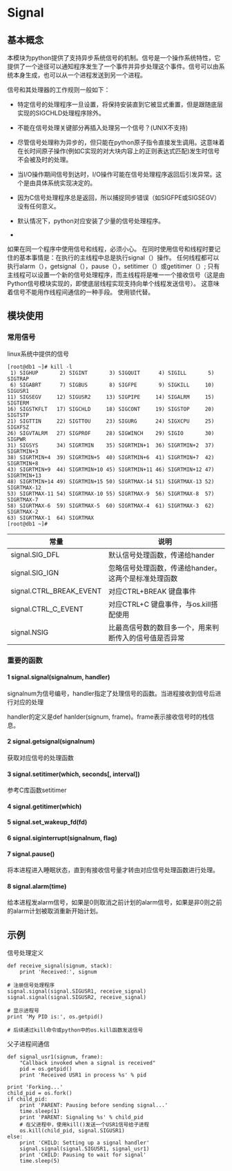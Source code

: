 # Signal

## 基本概念

本模块为python提供了支持异步系统信号的机制。信号是一个操作系统特性，它提供了一个途径可以通知程序发生了一个事件并异步处理这个事件。信号可以由系统本身生成，也可以从一个进程发送到另一个进程。

信号和其处理器的工作规则一般如下：

- 特定信号的处理程序一旦设置，将保持安装直到它被显式重置，但是跟随底层实现的SIGCHLD处理程序除外。

- 不能在信号处理关键部分再插入处理另一个信号？(UNIX不支持)

- 尽管信号处理称为异步的，但只能在python原子指令直接发生调用。这意味着在长时间原子操作(例如C实现的对大块内容上的正则表达式匹配)发生时信号不会被及时的处理。

- 当I/O操作期间信号到达时，I/O操作可能在信号处理程序返回后引发异常。这个是由具体系统实现决定的。

- 因为C信号处理程序总是返回，所以捕捉同步错误（如SIGFPE或SIGSEGV）没有任何意义。

- 默认情况下，python对应安装了少量的信号处理程序。

- 
如果在同一个程序中使用信号和线程，必须小心。 在同时使用信号和线程时要记住的基本事情是：在执行的主线程中总是执行signal（）操作。 任何线程都可以执行alarm（），getsignal（），pause（），setitimer（）或getitimer（）; 只有主线程可以设置一个新的信号处理程序，而主线程将是唯一一个接收信号（这是由Python信号模块实现的，即使底层线程实现支持向单个线程发送信号）。 这意味着信号不能用作线程间通信的一种手段。 使用锁代替。

## 模块使用

### 常用信号

linux系统中提供的信号
```
[root@db1 ~]# kill -l
 1) SIGHUP       2) SIGINT       3) SIGQUIT      4) SIGILL       5) SIGTRAP
 6) SIGABRT      7) SIGBUS       8) SIGFPE       9) SIGKILL     10) SIGUSR1
11) SIGSEGV     12) SIGUSR2     13) SIGPIPE     14) SIGALRM     15) SIGTERM
16) SIGSTKFLT   17) SIGCHLD     18) SIGCONT     19) SIGSTOP     20) SIGTSTP
21) SIGTTIN     22) SIGTTOU     23) SIGURG      24) SIGXCPU     25) SIGXFSZ
26) SIGVTALRM   27) SIGPROF     28) SIGWINCH    29) SIGIO       30) SIGPWR
31) SIGSYS      34) SIGRTMIN    35) SIGRTMIN+1  36) SIGRTMIN+2  37) SIGRTMIN+3
38) SIGRTMIN+4  39) SIGRTMIN+5  40) SIGRTMIN+6  41) SIGRTMIN+7  42) SIGRTMIN+8
43) SIGRTMIN+9  44) SIGRTMIN+10 45) SIGRTMIN+11 46) SIGRTMIN+12 47) SIGRTMIN+13
48) SIGRTMIN+14 49) SIGRTMIN+15 50) SIGRTMAX-14 51) SIGRTMAX-13 52) SIGRTMAX-12
53) SIGRTMAX-11 54) SIGRTMAX-10 55) SIGRTMAX-9  56) SIGRTMAX-8  57) SIGRTMAX-7
58) SIGRTMAX-6  59) SIGRTMAX-5  60) SIGRTMAX-4  61) SIGRTMAX-3  62) SIGRTMAX-2
63) SIGRTMAX-1  64) SIGRTMAX
[root@db1 ~]# 
```

|常量|说明|
|--------|--------|
|signal.SIG_DFL|默认信号处理函数，传递给hander|
|signal.SIG_IGN|忽略信号处理函数，传递给hander。这两个是标准处理函数|
|signal.CTRL_BREAK_EVENT |对应CTRL+BREAK 键盘事件|
|signal.CTRL_C_EVENT|对应CTRL+C 键盘事件，与os.kill搭配使用|
|signal.NSIG|比最高信号数的数目多一个，用来判断传入的信号值是否异常|


### 重要的函数

#### 1 signal.signal(signalnum, handler) 

signalnum为信号编号，handler指定了处理信号的函数。当进程接收到信号后进行对应的处理

handler的定义是def hanlder(signum, frame)。frame表示接收信号时的栈信息。

#### 2 signal.getsignal(signalnum)

获取对应信号的处理函数

#### 3 signal.setitimer(which, seconds[, interval])

参考C库函数setitimer

#### 4 signal.getitimer(which)

#### 5 signal.set_wakeup_fd(fd)

#### 6 signal.siginterrupt(signalnum, flag)

#### 7 signal.pause()

将本进程进入睡眠状态，直到有接收信号量才转由对应信号处理函数进行处理。

#### 8 signal.alarm(time) 

给本进程发alarm信号，如果是0则取消之前计划的alarm信号，如果是非0则之前的alarm计划被取消重新开始计划。

## 示例

信号处理定义
```
def receive_signal(signum, stack):
    print 'Received:', signum

# 注册信号处理程序
signal.signal(signal.SIGUSR1, receive_signal)
signal.signal(signal.SIGUSR2, receive_signal)

# 显示进程号
print 'My PID is:', os.getpid()

# 后续通过kill命令或python中的os.kill函数发送信号
```

父子进程间通信
```
def signal_usr1(signum, frame):
    "Callback invoked when a signal is received"
    pid = os.getpid()
    print 'Received USR1 in process %s' % pid

print 'Forking...'
child_pid = os.fork()
if child_pid:
    print 'PARENT: Pausing before sending signal...'
    time.sleep(1)
    print 'PARENT: Signaling %s' % child_pid
    # 在父进程中，使用kill()发送一个USR1信号给子进程
    os.kill(child_pid, signal.SIGUSR1)
else:
    print 'CHILD: Setting up a signal handler'
    signal.signal(signal.SIGUSR1, signal_usr1)
    print 'CHILD: Pausing to wait for signal'
    time.sleep(5)
```

